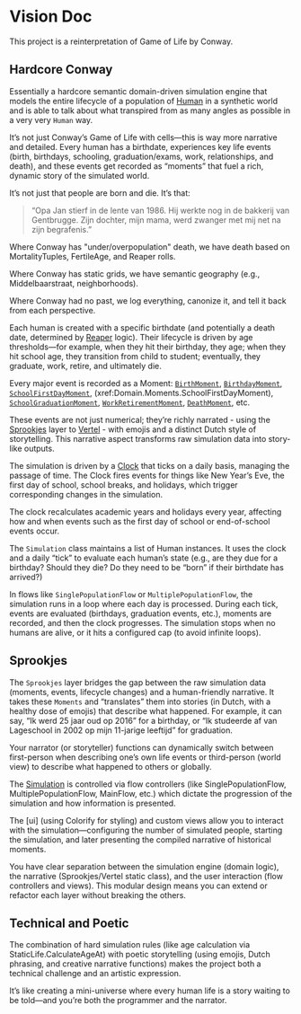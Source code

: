 # Vision Doc

This project is a reinterpretation of Game of Life by Conway.

## Hardcore Conway

Essentially a hardcore semantic domain-driven simulation engine that models the entire lifecycle of a population of [Human](xref:Humans.Human) in a synthetic world and is able to talk about what transpired from as many angles as possible in a very very `Human` way.

It’s not just Conway’s Game of Life with cells—this is way more narrative and detailed. Every human has a birthdate, experiences key life events (birth, birthdays, schooling, graduation/exams, work, relationships, and death), and these events get recorded as “moments” that fuel a rich, dynamic story of the simulated world.

It’s not just that people are born and die. It’s that:

> “Opa Jan stierf in de lente van 1986. Hij werkte nog in de bakkerij van Gentbrugge. Zijn dochter, mijn mama, werd zwanger met mij net na zijn begrafenis.”

Where Conway has "under/overpopulation" death, we have death based on MortalityTuples, FertileAge, and Reaper rolls.

Where Conway has static grids, we have semantic geography (e.g., Middelbaarstraat, neighborhoods).

Where Conway had no past, we log everything, canonize it, and tell it back from each perspective.

Each human is created with a specific birthdate (and potentially a death date, determined by [Reaper](xref:Gods.Reaper) logic). Their lifecycle is driven by age thresholds—for example, when they hit their birthday, they age; when they hit school age, they transition from child to student; eventually, they graduate, work, retire, and ultimately die.

Every major event is recorded as a Moment: [`BirthMoment`](xref:Domain.Moments.BirthMoment), [`BirthdayMoment`](xref:Domain.Moments.BirthdayMoment), [`SchoolFirstDayMoment`](xref:Domain.Moments.SchoolFirstDayMoment), (xref:Domain.Moments.SchoolFirstDayMoment), [`SchoolGraduationMoment`](xref:Domain.Moments.SchoolGraduationMoment), [`WorkRetirementMoment`](xref:Domain.Moments.WorkRetirementMoment), [`DeathMoment`](xref:Domain.Moments.DeathMoment), etc.

These events are not just numerical; they’re richly narrated - using the [Sprookjes](xref:Sprookjes) layer to [Vertel](xref:Sprookjes.Vertel) - with emojis and a distinct Dutch style of storytelling. This narrative aspect transforms raw simulation data into story-like outputs.

The simulation is driven by a [Clock](xref:Time.Clock) that ticks on a daily basis, managing the passage of time. The Clock fires events for things like New Year’s Eve, the first day of school, school breaks, and holidays, which trigger corresponding changes in the simulation.

The clock recalculates academic years and holidays every year, affecting how and when events such as the first day of school or end-of-school events occur.

The `Simulation` class maintains a list of Human instances. It uses the clock and a daily “tick” to evaluate each human’s state (e.g., are they due for a birthday? Should they die? Do they need to be “born” if their birthdate has arrived?)

In flows like `SinglePopulationFlow` or `MultiplePopulationFlow`, the simulation runs in a loop where each day is processed. During each tick, events are evaluated (birthdays, graduation events, etc.), moments are recorded, and then the clock progresses. The simulation stops when no humans are alive, or it hits a configured cap (to avoid infinite loops).

## Sprookjes

The `Sprookjes` layer bridges the gap between the raw simulation data (moments, events, lifecycle changes) and a human-friendly narrative. It takes these `Moments` and “translates” them into stories (in Dutch, with a healthy dose of emojis) that describe what happened. For example, it can say, “Ik werd 25 jaar oud op 2016” for a birthday, or “Ik studeerde af van Lageschool in 2002 op mijn 11-jarige leeftijd” for graduation.

Your narrator (or storyteller) functions can dynamically switch between first-person when describing one’s own life events or third-person (world view) to describe what happened to others or globally.

The [Simulation](xref:Life.Simulation) is controlled via flow controllers (like SinglePopulationFlow, MultiplePopulationFlow, MainFlow, etc.) which dictate the progression of the simulation and how information is presented.

The [ui] (using Colorify for styling) and custom views allow you to interact with the simulation—configuring the number of simulated people, starting the simulation, and later presenting the compiled narrative of historical moments.

You have clear separation between the simulation engine (domain logic), the narrative (Sprookjes/Vertel static class), and the user interaction (flow controllers and views). This modular design means you can extend or refactor each layer without breaking the others.

## Technical and Poetic

The combination of hard simulation rules (like age calculation via StaticLife.CalculateAgeAt) with poetic storytelling (using emojis, Dutch phrasing, and creative narrative functions) makes the project both a technical challenge and an artistic expression.

It’s like creating a mini-universe where every human life is a story waiting to be told—and you’re both the programmer and the narrator.
